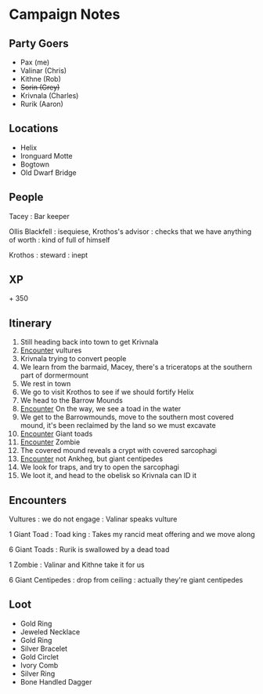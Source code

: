 # Campaign Notes

## Party Goers
* Pax (me) 
* Valinar (Chris)
* Kithne (Rob)
* ~~Sorin (Grey)~~
* Krivnala (Charles)
* Rurik (Aaron)

## Locations
* Helix
* Ironguard Motte
* Bogtown
* Old Dwarf Bridge

## People
Tacey
: Bar keeper

Ollis Blackfell
: isequiese, Krothos's advisor
: checks that we have anything of worth
: kind of full of himself

Krothos
: steward
: inept 

## XP
\+ 350

## Itinerary 
1. Still heading back into town to get Krivnala
2. [Encounter](#encounters) vultures 
3. Krivnala trying to convert people 
4. We learn from the barmaid, Macey, there's a triceratops at the southern part of dormermount 
5. We rest in town 
6. We go to visit Krothos to see if we should fortify Helix
7. We head to the Barrow Mounds
8. [Encounter](#encounters) On the way, we see a toad in the water
9. We get to the Barrowmounds, move to the southern most covered mound, it's been reclaimed by the land so we must excavate 
10. [Encounter](#encounters) Giant toads
11. [Encounter](#encounters) Zombie
12. The covered mound reveals a crypt with covered sarcophagi 
13. [Encounter](#encounters) not Ankheg, but giant centipedes
14. We look for traps, and try to open the sarcophagi
15. We loot it, and head to the obelisk so Krivnala can ID it 

## Encounters
Vultures 
: we do not engage
: Valinar speaks vulture

1 Giant Toad
: Toad king
: Takes my rancid meat offering and we move along 

6 Giant Toads
: Rurik is swallowed by a dead toad

1 Zombie 
: Valinar and Kithne take it for us 

6 Giant Centipedes
: drop from ceiling 
: actually they're giant centipedes 

## Loot
* Gold Ring 
* Jeweled Necklace
* Gold Ring
* Silver Bracelet
* Gold Circlet
* Ivory Comb
* Silver Ring 
* Bone Handled Dagger

